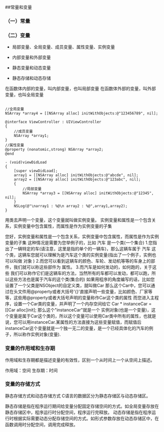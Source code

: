 ##常量和变量

### （一）常量


### （二）变量
* 局部变量、全局变量、成员变量、属性变量、实例变量

* 内部变量和外部变量

* 静态变量和动态变量

* 静态存储和动态存储


在函数体内部的变量，叫内部变量，也叫局部变量
在函数体外部的变量，叫外部变量，也叫全局变量



```objc

//全局变量
NSArray *array4 = [[NSArray alloc] initWithObjects:@"123456789", nil];

@interface ViewController : UIViewController
{
    //成员变量
    NSArray *array1;
}
//属性变量
@property (nonatomic,strong) NSArray *array2;
@end

- (void)viewDidLoad
{
    [super viewDidLoad];
    array1 = [[NSArray alloc] initWithObjects:@"abcde", nil];
    array2 = [[NSArray alloc] initWithObjects:@"123abc", nil];
    {
        //局部变量
        NSArray *array3 = [[NSArray alloc] initWithObjects:@"12345", nil];
    }
    NSLog(@"\narray1 : %@\n array2 : %@",array1,array2);
}

```

用类去声明一个变量，这个变量就叫做实例变量。
实例变量和属性是一个包含关系，实例变量中包含属性，而属性是作为实例变量的子集

您好，实例变量和属性是一个包含关系，实例变量中包含属性，而属性是作为实例变量的子集
这种情况是需要为您举例子的，比如 汽车 是一个类(一个集合)
    1.您指出了一辆特定的车(请注意，这里是指的单个的一辆车)，那么这辆车属于 汽车 这个类，这辆车您就可以理解为是汽车这个类的实例变量(指出了一个例子，实例也可以叫做 对象 )
    2.而您可以看到这辆车的颜色、车轮、发动机等等的车身上的部件，我们就可以称这些部件为 属性。
    3.而汽车是如何发动的，如何跑的，关于这些 我们可以称作它们是这辆车的方法，当然所有的车都可以发动，都可以跑，所以这些方法也是属于汽车的这个类(集合的)
如果用程序的角度编写的话，比如您设置了一个父类是NSObject的自定义类，就叫做Car
那么这个Car中，您可以通过在头文件用@property或者大括号'{}'直接声明一些变量，比如颜色、厂家等等，这些用@property或者大括号声明的变量称作Car这个类的属性
而您进入主程序，设置一个Car类的变量，并声明了一个内存空间给它
        Car * instanceCar = [[Car alloc]init];
那么这个"instanceCar"就是一个 实例对象(也是一个变量)，这个变量是属于Car这个类的，所以这个变量可以使用Car类中所有的属性，也就是说，您可以用instanceCar.某属性的方法直接为这些变量赋值，而赋值后instanceCar这个变量就是一个独一无二的变量，是一个已经具体化的汽车的例子，所以称作实例对象(变量).

### 变量的作用域和生存期
作用域和生存期都是描述变量的有效性，区别一个从时间上一个从空间上描述。

作用域：空间
生存期：时间

### 变量的存储方式
静态存储方式和动态存储方式
C语言的数据区分为静态存储区与动态存储区。

静态存储是指在程序运行期间给变量分配固定存储空间的方式。如全局变量存放在静态存储区中，程序运行时分配空间，程序运行完释放。 
动态存储是指在程序运行时根据实际需要动态分配存储空间的方式。如形式参数存放在动态存储区中，在函数调用时分配空间，调用完成释放。






